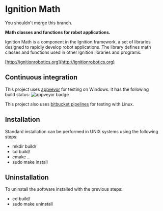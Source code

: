 # Ignition Math

You shouldn't merge this branch.

**Math classes and functions for robot applications.**

Ignition Math is a component in the Ignition framework, a set of libraries
designed to rapidly develop robot applications. The library defines math
classes and functions used in other Ignition libraries and programs.

  [http://ignitionrobotics.org](http://ignitionrobotics.org)

## Continuous integration

This project uses [appveyor](https://ci.appveyor.com/project/scpeters/ign-math/history)
for testing on Windows.
It has the following build status:
![appveyor badge](https://ci.appveyor.com/api/projects/status/bitbucket/ignitionrobotics/ign-math?svg=true)

This project also uses [bitbucket pipelines](https://bitbucket.org/ignitionrobotics/ign-math/addon/pipelines/home#!/)
for testing with Linux.

## Installation

Standard installation can be performed in UNIX systems using the following
steps:

 - mkdir build/
 - cd build/
 - cmake ..
 - sudo make install

## Uninstallation

To uninstall the software installed with the previous steps:

 - cd build/
 - sudo make uninstall
